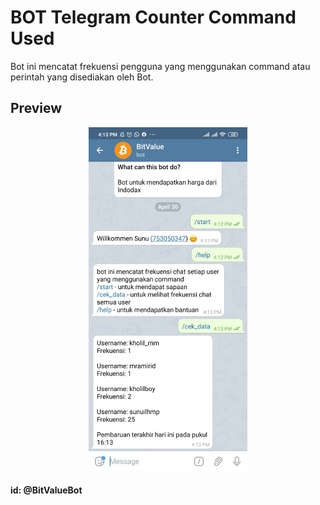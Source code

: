 # BOT Telegram Counter Command Used

Bot ini mencatat frekuensi pengguna yang menggunakan command atau perintah yang disediakan oleh Bot.

## Preview

<p align="center">
  <a href="https://github.com/sunudika/bot-telegram-counter/tree/master/assets/image/preview.jpg"><img src="assets/image/preview.jpg" alt="preview-bot-telegram-counter" height="550" border="0"></a>
</p>

#### id: @BitValueBot